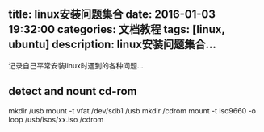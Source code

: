 title: linux安装问题集合
date: 2016-01-03 19:32:00
categories: 文档教程
tags: [linux, ubuntu]
description: linux安装问题集合...
---

记录自己平常安装linux时遇到的各种问题...

<!--more-->

## detect and nount cd-rom
mkdir /usb
mount -t vfat /dev/sdb1 /usb
mkdir /cdrom
mount -t iso9660 -o loop /usb/isos/xx.iso /cdrom